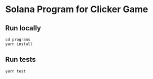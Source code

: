 # Solana Program for Clicker Game

## Run locally

    cd programs
    yarn install

## Run tests

    yarn test

